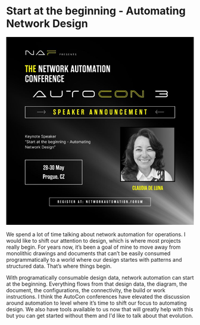 # Start at the beginning - Automating Network Design

![1744040911969](images/1744040911969.jpeg)

 We spend a lot of time talking about network automation for operations. I would like to shift our attention to design, which is where most projects really begin. For years now, it’s been a goal of mine to move away from monolithic drawings and documents that can’t be easily consumed programmatically to a world where our design startes with patterns and structured data. That’s where things begin. 

With programatically consumable design data, network automation can start at the beginning. Everything flows from that design data, the diagram, the document, the configurations, the connectivity, the build or work instructions. I think the AutoCon conferences have elevated the discussion around automation to level where it’s time to shift our focus to automating design. We also have tools available to us now that will greatly help with this but you can get started without them and I'd like to talk about that evolution.
